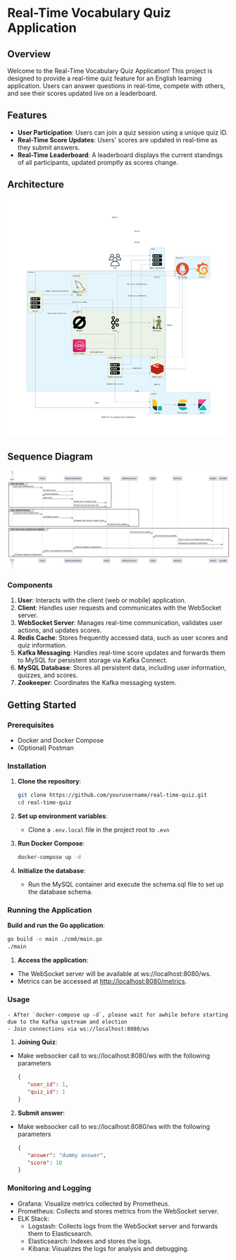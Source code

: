 # Real-Time Vocabulary Quiz Application

## Overview

Welcome to the Real-Time Vocabulary Quiz Application! This project is designed to provide a real-time quiz feature for an English learning application. Users can answer questions in real-time, compete with others, and see their scores updated live on a leaderboard.

## Features

- **User Participation**: Users can join a quiz session using a unique quiz ID.
- **Real-Time Score Updates**: Users' scores are updated in real-time as they submit answers.
- **Real-Time Leaderboard**: A leaderboard displays the current standings of all participants, updated promptly as scores change.

## Architecture

![Real-Time Vocabulary Quiz Architecture](architecture-diagram.png)

## Sequence Diagram

![Sequence Diagram](sequence-diagram.png)

### Components

1. **User**: Interacts with the client (web or mobile) application.
2. **Client**: Handles user requests and communicates with the WebSocket server.
3. **WebSocket Server**: Manages real-time communication, validates user actions, and updates scores.
4. **Redis Cache**: Stores frequently accessed data, such as user scores and quiz information.
5. **Kafka Messaging**: Handles real-time score updates and forwards them to MySQL for persistent storage via Kafka Connect.
6. **MySQL Database**: Stores all persistent data, including user information, quizzes, and scores.
7. **Zookeeper**: Coordinates the Kafka messaging system.

## Getting Started

### Prerequisites

- Docker and Docker Compose
- (Optional) Postman

### Installation

1. **Clone the repository**:

   ```sh
   git clone https://github.com/yourusername/real-time-quiz.git
   cd real-time-quiz
   ```

2. **Set up environment variables**:
   - Clone a `.env.local` file in the project root to `.evn`

3. **Run Docker Compose**:

   ```sh
   docker-compose up -d
   ```

4. **Initialize the database**:
   - Run the MySQL container and execute the schema.sql file to set up the database schema.

### Running the Application

   **Build and run the Go application**:

```sh
go build -o main ./cmd/main.go
./main
```

1. **Access the application**:

- The WebSocket server will be available at ws://localhost:8080/ws.
- Metrics can be accessed at <http://localhost:8080/metrics>.

### Usage
```
- After `docker-compose up -d`, please wait for awhile before starting due to the Kafka upstream and election
- Join connections via ws://localhost:8080/ws
```


1. **Joining Quiz**:

- Make websocker call to ws://localhost:8080/ws with the following parameters

   ```json
   {
      "user_id": 1,
      "quiz_id": 1
   }
   ```

2. **Submit answer**:

- Make websocker call to ws://localhost:8080/ws with the following parameters

   ```json
   {
      "answer": "dummy answer",
      "score": 10
   }
   ```

### Monitoring and Logging

- Grafana: Visualize metrics collected by Prometheus.
- Prometheus: Collects and stores metrics from the WebSocket server.
- ELK Stack:
  - Logstash: Collects logs from the WebSocket server and forwards them to Elasticsearch.
  - Elasticsearch: Indexes and stores the logs.
  - Kibana: Visualizes the logs for analysis and debugging.
